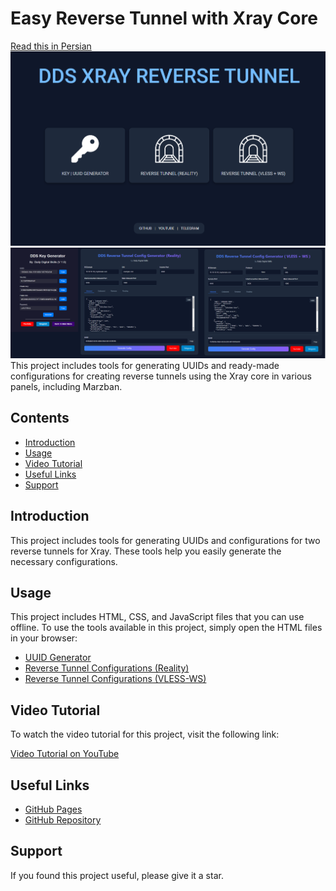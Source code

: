 # Easy Reverse Tunnel with Xray Core
[Read this in Persian](./README.md)
![](./Assests/image.png)
<br>
![](./Assests/models.png)
This project includes tools for generating UUIDs and ready-made configurations for creating reverse tunnels using the Xray core in various panels, including Marzban.

## Contents

- [Introduction](#introduction)
- [Usage](#usage)
- [Video Tutorial](#video-tutorial)
- [Useful Links](#useful-links)
- [Support](#support)

## Introduction

This project includes tools for generating UUIDs and configurations for two reverse tunnels for Xray. These tools help you easily generate the necessary configurations.

## Usage

This project includes HTML, CSS, and JavaScript files that you can use offline. To use the tools available in this project, simply open the HTML files in your browser:

- [UUID Generator](./Key_Generator/index.html)
- [Reverse Tunnel Configurations (Reality)](./Reality/index.html)
- [Reverse Tunnel Configurations (VLESS-WS)](./VLESS-WS/index.html)

## Video Tutorial

To watch the video tutorial for this project, visit the following link:

[Video Tutorial on YouTube](https://www.youtube.com/yourvideo)

## Useful Links

- [GitHub Pages](https://azavaxhuman.github.io/Xray_ReverseTunnel/)
- [GitHub Repository](https://github.com/azavaxhuman/Xray_ReverseTunnel)

## Support

If you found this project useful, please give it a star.
